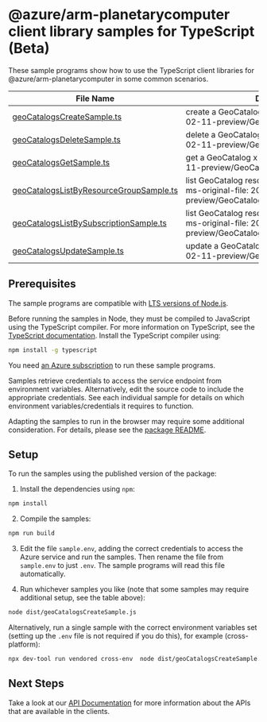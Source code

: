 # @azure/arm-planetarycomputer client library samples for TypeScript (Beta)

These sample programs show how to use the TypeScript client libraries for @azure/arm-planetarycomputer in some common scenarios.

| **File Name**                                                                   | **Description**                                                                                                         |
| ------------------------------------------------------------------------------- | ----------------------------------------------------------------------------------------------------------------------- |
| [geoCatalogsCreateSample.ts][geocatalogscreatesample]                           | create a GeoCatalog x-ms-original-file: 2025-02-11-preview/GeoCatalogs_Create.json                                      |
| [geoCatalogsDeleteSample.ts][geocatalogsdeletesample]                           | delete a GeoCatalog x-ms-original-file: 2025-02-11-preview/GeoCatalogs_Delete.json                                      |
| [geoCatalogsGetSample.ts][geocatalogsgetsample]                                 | get a GeoCatalog x-ms-original-file: 2025-02-11-preview/GeoCatalogs_Get.json                                            |
| [geoCatalogsListByResourceGroupSample.ts][geocatalogslistbyresourcegroupsample] | list GeoCatalog resources by resource group x-ms-original-file: 2025-02-11-preview/GeoCatalogs_ListByResourceGroup.json |
| [geoCatalogsListBySubscriptionSample.ts][geocatalogslistbysubscriptionsample]   | list GeoCatalog resources by subscription ID x-ms-original-file: 2025-02-11-preview/GeoCatalogs_ListBySubscription.json |
| [geoCatalogsUpdateSample.ts][geocatalogsupdatesample]                           | update a GeoCatalog x-ms-original-file: 2025-02-11-preview/GeoCatalogs_Update.json                                      |

## Prerequisites

The sample programs are compatible with [LTS versions of Node.js](https://github.com/nodejs/release#release-schedule).

Before running the samples in Node, they must be compiled to JavaScript using the TypeScript compiler. For more information on TypeScript, see the [TypeScript documentation][typescript]. Install the TypeScript compiler using:

```bash
npm install -g typescript
```

You need [an Azure subscription][freesub] to run these sample programs.

Samples retrieve credentials to access the service endpoint from environment variables. Alternatively, edit the source code to include the appropriate credentials. See each individual sample for details on which environment variables/credentials it requires to function.

Adapting the samples to run in the browser may require some additional consideration. For details, please see the [package README][package].

## Setup

To run the samples using the published version of the package:

1. Install the dependencies using `npm`:

```bash
npm install
```

2. Compile the samples:

```bash
npm run build
```

3. Edit the file `sample.env`, adding the correct credentials to access the Azure service and run the samples. Then rename the file from `sample.env` to just `.env`. The sample programs will read this file automatically.

4. Run whichever samples you like (note that some samples may require additional setup, see the table above):

```bash
node dist/geoCatalogsCreateSample.js
```

Alternatively, run a single sample with the correct environment variables set (setting up the `.env` file is not required if you do this), for example (cross-platform):

```bash
npx dev-tool run vendored cross-env  node dist/geoCatalogsCreateSample.js
```

## Next Steps

Take a look at our [API Documentation][apiref] for more information about the APIs that are available in the clients.

[geocatalogscreatesample]: https://github.com/Azure/azure-sdk-for-js/blob/main/sdk/planetarycomputer/arm-planetarycomputer/samples/v1-beta/typescript/src/geoCatalogsCreateSample.ts
[geocatalogsdeletesample]: https://github.com/Azure/azure-sdk-for-js/blob/main/sdk/planetarycomputer/arm-planetarycomputer/samples/v1-beta/typescript/src/geoCatalogsDeleteSample.ts
[geocatalogsgetsample]: https://github.com/Azure/azure-sdk-for-js/blob/main/sdk/planetarycomputer/arm-planetarycomputer/samples/v1-beta/typescript/src/geoCatalogsGetSample.ts
[geocatalogslistbyresourcegroupsample]: https://github.com/Azure/azure-sdk-for-js/blob/main/sdk/planetarycomputer/arm-planetarycomputer/samples/v1-beta/typescript/src/geoCatalogsListByResourceGroupSample.ts
[geocatalogslistbysubscriptionsample]: https://github.com/Azure/azure-sdk-for-js/blob/main/sdk/planetarycomputer/arm-planetarycomputer/samples/v1-beta/typescript/src/geoCatalogsListBySubscriptionSample.ts
[geocatalogsupdatesample]: https://github.com/Azure/azure-sdk-for-js/blob/main/sdk/planetarycomputer/arm-planetarycomputer/samples/v1-beta/typescript/src/geoCatalogsUpdateSample.ts
[apiref]: https://learn.microsoft.com/javascript/api/@azure/arm-planetarycomputer?view=azure-node-preview
[freesub]: https://azure.microsoft.com/free/
[package]: https://github.com/Azure/azure-sdk-for-js/tree/main/sdk/planetarycomputer/arm-planetarycomputer/README.md
[typescript]: https://www.typescriptlang.org/docs/home.html
